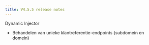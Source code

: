 ```yaml
---
title: V4.5.5 release notes
---
```


Dynamic Injector

- Behandelen van unieke klantreferentie-endpoints (subdomein en domein)
